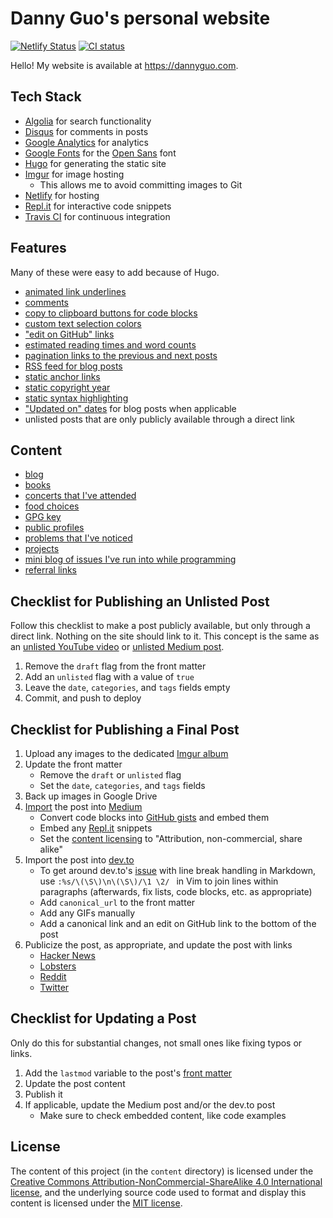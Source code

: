 # Danny Guo's personal website

[![Netlify Status](https://api.netlify.com/api/v1/badges/2288054d-de7c-458b-bbf4-21a1c3fcfeee/deploy-status)](https://app.netlify.com/sites/dannyguo/deploys)
[![CI status](https://github.com/dguo/dannyguo.com/workflows/CI/badge.svg)](https://github.com/dguo/dannyguo.com/actions?query=branch%3Amaster)

Hello! My website is available at https://dannyguo.com.

## Tech Stack

* [Algolia](https://algolia.com/) for search functionality
* [Disqus](https://disqus.com/) for comments in posts
* [Google Analytics](https://www.google.com/analytics) for analytics
* [Google Fonts](https://fonts.google.com/) for the [Open Sans](https://fonts.google.com/specimen/Open+Sans) font
* [Hugo](https://gohugo.io/) for generating the static site
* [Imgur](https://imgur.com/) for image hosting
    * This allows me to avoid committing images to Git
* [Netlify](https://netlify.com/) for hosting
* [Repl.it](https://repl.it/) for interactive code snippets
* [Travis CI](https://travis-ci.org/) for continuous integration

## Features

Many of these were easy to add because of Hugo.

* [animated link underlines](https://github.com/dguo/dannyguo.com/commit/14e51391329163fa414ac55d77fdf6da521ab644)
* [comments](https://github.com/dguo/dannyguo.com/commit/8bbd1e12cf145844e384b1858f169d96fd70b45c)
* [copy to clipboard buttons for code blocks](https://github.com/dguo/dannyguo.com/commit/6953658a361112c3d3f7c348a537a200d24c8c63)
* [custom text selection colors](https://github.com/dguo/dannyguo.com/commit/b6426c17c4fc7c1d53131c626f93481762919fc8)
* ["edit on GitHub" links](https://github.com/dguo/dannyguo.com/commit/a28a14aef5846cefe714b24a2cd67081398c71b7)
* [estimated reading times and word counts](https://github.com/dguo/dannyguo.com/commit/8471241935cc21e84b8e51f51d20b59226698551)
* [pagination links to the previous and next posts](https://github.com/dguo/dannyguo.com/commit/5e8f017598f5afe430398c45c3808f4968c8eee4)
* [RSS feed for blog posts](https://github.com/dguo/dannyguo.com/commit/2001465e76c58e409c60ff688dd779298ab5b1f4)
* [static anchor links](https://github.com/dguo/dannyguo.com/commit/d8f81fa4573ccdf90030cb8f1252ec27f330493f)
* [static copyright year](https://github.com/dguo/dannyguo.com/commit/a8a3e1acac919f759253f07ad8a466be8ba4fcfb)
* [static syntax highlighting](https://github.com/dguo/dannyguo.com/commit/3f02ffcd82883de75ac68151b1b518b045fb390b)
* ["Updated on" dates](https://github.com/dguo/dannyguo.com/commit/86db8a3831508876bd8836573af3e752300e07c1) for blog posts when applicable
* unlisted posts that are only publicly available through a direct link

## Content

* [blog](https://www.dannyguo.com/blog/)
* [books](https://www.dannyguo.com/books/)
* [concerts that I've attended](https://www.dannyguo.com/about/#music)
* [food choices](https://www.dannyguo.com/food/)
* [GPG key](https://www.dannyguo.com/keys/)
* [public profiles](https://www.dannyguo.com/about/#public-profiles)
* [problems that I've noticed](https://www.dannyguo.com/problems/)
* [projects](https://www.dannyguo.com/projects)
* [mini blog of issues I've run into while programming](https://www.dannyguo.com/friction/)
* [referral links](https://wwww.dannyguo.com/referrals/)

## Checklist for Publishing an Unlisted Post

Follow this checklist to make a post publicly available, but only through a
direct link. Nothing on the site should link to it. This concept is the same as
an [unlisted YouTube video](https://support.google.com/youtube/answer/157177) or
[unlisted Medium
post](https://help.medium.com/hc/en-us/articles/215552778-Unlisted-publishing).

1. Remove the `draft` flag from the front matter
2. Add an `unlisted` flag with a value of `true`
3. Leave the `date`, `categories`, and `tags` fields empty
4. Commit, and push to deploy

## Checklist for Publishing a Final Post

1. Upload any images to the dedicated [Imgur album](https://imgur.com/a/mA7JRWp)
2. Update the front matter
    * Remove the `draft` or `unlisted` flag
    * Set the `date`, `categories`, and `tags` fields
3. Back up images in Google Drive
4. [Import](https://medium.com/p/import) the post into [Medium](https://medium.com/@dannyguo)
    * Convert code blocks into [GitHub gists](https://gist.github.com/) and embed them
    * Embed any [Repl.it](https://repl.it/repls) snippets
    * Set the [content licensing](https://help.medium.com/hc/en-us/articles/214741758-Content-licenses)
      to "Attribution, non-commercial, share alike"
5. Import the post into [dev.to](https://dev.to/)
    * To get around dev.to's [issue](https://github.com/thepracticaldev/dev.to/issues/575) with line break handling in Markdown, use `:%s/\(\S\)\n\(\S\)/\1 \2/ ` in Vim to join lines within paragraphs (afterwards, fix lists, code blocks, etc. as appropriate)
    * Add `canonical_url` to the front matter
    * Add any GIFs manually
    * Add a canonical link and an edit on GitHub link to the bottom of the post
6. Publicize the post, as appropriate, and update the post with links
    * [Hacker News](https://news.ycombinator.com/)
    * [Lobsters](https://lobste.rs/)
    * [Reddit](https://www.reddit.com/)
    * [Twitter](https://twitter.com/)

## Checklist for Updating a Post

Only do this for substantial changes, not small ones like fixing typos or links.

1. Add the `lastmod` variable to the post's [front
   matter](https://gohugo.io/content-management/front-matter/#front-matter-variables)
2. Update the post content
3. Publish it
4. If applicable, update the Medium post and/or the dev.to post
    * Make sure to check embedded content, like code examples

## License

The content of this project (in the `content` directory) is licensed under the
[Creative Commons Attribution-NonCommercial-ShareAlike 4.0 International
license](http://creativecommons.org/licenses/by-nc-sa/4.0/), and the underlying
source code used to format and display this content is licensed under the [MIT
license](https://github.com/dguo/dannyguo.com/blob/master/LICENSE.txt).
